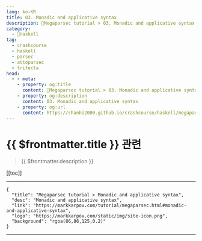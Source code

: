 ```yaml
---
lang: ko-KR
title: 03. Monadic and applicative syntax
description: 🐑Megaparsec tutorial > 03. Monadic and applicative syntax
category:
  - 🐑Haskell
tag: 
  - crashcourse
  - haskell
  - parsec
  - attoparsec
  - trifecta
head:
  - - meta:
    - property: og:title
      content: 🐑Megaparsec tutorial > 03. Monadic and applicative syntax
    - property: og:description
      content: 03. Monadic and applicative syntax
    - property: og:url
      content: https://chanhi2000.github.io/crashcourse/haskell/megaparsec/03.html
---
```


# {{ $frontmatter.title }} 관련

> {{ $frontmatter.description }}

[[toc]]

---

```component VPCard
{
  "title": "Megaparsec tutorial > Monadic and applicative syntax",
  "desc": "Monadic and applicative syntax",
  "link": "https://markkarpov.com/tutorial/megaparsec.html#monadic-and-applicative-syntax",
  "logo": "https://markkarpov.com/static/img/site-icon.png",
  "background": "rgba(86,86,125,0.2)"
}
```

---

<TagLinks />